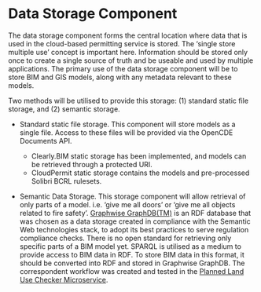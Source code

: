 # Data Storage Component

The data storage component forms the central location where data that is used in the cloud-based permitting service is stored. The ‘single store multiple use’ concept is important here. Information should be stored only once to create a single source of truth and be useable and used by multiple applications. The primary use of the data storage component will be to store BIM and GIS models, along with any metadata relevant to these models.  

Two methods will be utilised to provide this storage: (1) standard static file storage, and (2) semantic storage.

- Standard static file storage. This component will store models as a single file. Access to these files will be provided via the OpenCDE Documents API. 
    - Clearly.BIM static storage has been implemented, and models can be retrieved through a protected URI. 
    - CloudPermit static storage contains the models and pre-processed Solibri BCRL rulesets. 

- Semantic Data Storage. This storage component will allow retrieval of only parts of a model. i.e. ‘give me all doors’ or ‘give me all objects related to fire safety’. 
[Graphwise GraphDB(TM)](https://graphwise.ai/components/graphdb/) is an RDF database that was chosen as a data storage created in compliance with the Semantic Web technologies stack, to adopt its best practices to serve regulation compliance checks. 
There is no open standard for retrieving only specific parts of a BIM model yet. SPARQL is utilised as a medium to provide access to BIM data in RDF. 
To store BIM data in this format, it should be converted into RDF and stored in Graphwise GraphDB. The correspondent workflow was created and tested in the [Planned Land Use Checker Microservice](./landuse.html).

